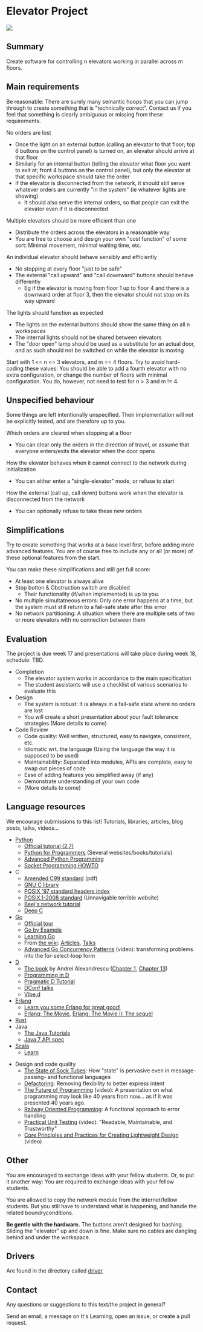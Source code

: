 Elevator Project
================

![](https://raw.github.com/klasbo/TTK4145/master/Project/ElevatorHardware.jpg)


Summary
-------
Create software for controlling n elevators working in parallel across m floors.


Main requirements
-----------------
Be reasonable: There are surely many semantic hoops that you can jump through to create something that is "technically correct". Contact us if you feel that something is clearly ambiguous or missing from these requirements.

No orders are lost
 - Once the light on an external button (calling an elevator to that floor; top 6 buttons on the control panel) is turned on, an elevator should arrive at that floor
 - Similarly for an internal button (telling the elevator what floor you want to exit at; front 4 buttons on the control panel), but only the elevator at that specific workspace should take the order
 - If the elevator is disconnected from the network, it should still serve whatever orders are currently "in the system" (ie whatever lights are showing)
   - It should also serve the internal orders, so that people can exit the elevator even if it is disconnected

Multiple elevators should be more efficient than one
 - Distribute the orders across the elevators in a reasonable way
 - You are free to choose and design your own "cost function" of some sort: Minimal movement, minimal waiting time, etc.
 
An individual elevator should behave sensibly and efficiently
 - No stopping at every floor "just to be safe"
 - The external "call upward" and "call downward" buttons should behave differently
   - Eg if the elevator is moving from floor 1 up to floor 4 and there is a downward order at floor 3, then the elevator should not stop on its way upward
 
The lights should function as expected
 - The lights on the external buttons should show the same thing on all n workspaces
 - The internal lights should not be shared between elevators
 - The "door open" lamp should be used as a substitute for an actual door, and as such should not be switched on while the elevator is moving

 
Start with 1 <= n <= 3 elevators, and m == 4 floors. Try to avoid hard-coding these values: You should be able to add a fourth elevator with no extra configuration, or change the number of floors with minimal configuration. You do, however, not need to test for n > 3 and m != 4.

Unspecified behaviour
---------------------
Some things are left intentionally unspecified. Their implementation will not be explicitly tested, and are therefore up to you.

Which orders are cleared when stopping at a floor
 - You can clear only the orders in the direction of travel, or assume that everyone enters/exits the elevator when the door opens
 
How the elevator behaves when it cannot connect to the network during initialization
 - You can either enter a "single-elevator" mode, or refuse to start
 
How the external (call up, call down) buttons work when the elevator is disconnected from the network
 - You can optionally refuse to take these new orders
 

Simplifications
---------------
Try to create something that works at a base level first, before adding more advanced features. You are of course free to include any or all (or more) of these optional features from the start.

You can make these simplifications and still get full score:
 - At least one elevator is always alive
 - Stop button & Obstruction switch are disabled
   - Their functionality (if/when implemented) is up to you.
 - No multiple simultatneous errors: Only one error happens at a time, but the system must still return to a fail-safe state after this error
 - No network partitioning: A situation where there are multiple sets of two or more elevators with no connection between them
   
   

Evaluation
----------
The project is due week 17 and presentations will take place during week 18, schedule: TBD. 

 - Completion
   - The elevator system works in accordance to the main specification
   - The student assistants will use a checklist of various scenarios to evaluate this
 - Design
   - The system is robust: It is always in a fail-safe state where no orders are lost
   - You will create a short presentation about your fault tolerance strategies (More details to come)
 - Code Review
   - Code quality: Well written, structured, easy to navigate, consistent, etc.
   - Idiomatic wrt. the language (Using the language the way it is supposed to be used)
   - Maintainability: Separated into modules, APIs are complete, easy to swap out pieces of code
   - Ease of adding features you simplified away (if any)
   - Demonstrate understanding of your own code
   - (More details to come)
   
   
   
Language resources
------------------
We encourage submissions to this list! Tutorials, libraries, articles, blog posts, talks, videos...

 - [Python](http://python.org/)
   - [Official tutorial (2.7)](http://docs.python.org/2.7/tutorial/)
   - [Python for Programmers](https://wiki.python.org/moin/BeginnersGuide/Programmers) (Several websites/books/tutorials)
   - [Advanced Python Programming](http://www.slideshare.net/vishnukraj/advanced-python-programming)
   - [Socket Programming HOWTO](http://docs.python.org/2/howto/sockets.html)
 - C
   - [Amended C99 standard](http://www.open-std.org/jtc1/sc22/wg14/www/docs/n1256.pdf) (pdf)
   - [GNU C library](http://www.gnu.org/software/libc/manual/html_node/)
   - [POSIX '97 standard headers index](http://pubs.opengroup.org/onlinepubs/7990989775/headix.html)
   - [POSIX.1-2008 standard](http://pubs.opengroup.org/onlinepubs/9699919799/) (Unnavigable terrible website)
   - [Beej's network tutorial](http://beej.us/guide/bgnet/)
   - [Deep C](http://www.slideshare.net/olvemaudal/deep-c)
 - [Go](http://golang.org/)
   - [Official tour](http://tour.golang.org/)
   - [Go by Example](https://gobyexample.com/)
   - [Learning Go](http://www.miek.nl/projects/learninggo/)
   - From [the wiki](http://code.google.com/p/go-wiki/): [Articles](https://code.google.com/p/go-wiki/wiki/Articles), [Talks](https://code.google.com/p/go-wiki/wiki/GoTalks)
   - [Advanced Go Concurrency Patterns](https://www.youtube.com/watch?v=QDDwwePbDtw) (video): transforming problems into the for-select-loop form
 - [D](http://dlang.org/)
   - [The book](http://www.amazon.com/exec/obidos/ASIN/0321635361/) by Andrei Alexandrescu ([Chapter 1](http://www.informit.com/articles/article.aspx?p=1381876), [Chapter 13](http://www.informit.com/articles/article.aspx?p=1609144))
   - [Programming in D](http://ddili.org/ders/d.en/)
   - [Pragmatic D Tutorial](http://qznc.github.io/d-tut/)
   - [DConf talks](http://www.youtube.com/channel/UCzYzlIaxNosNLAueoQaQYXw/videos)
   - [Vibe.d](http://vibed.org/)
 - [Erlang](http://www.erlang.org/)
   - [Learn you some Erlang for great good!](http://learnyousomeerlang.com/content)
   - [Erlang: The Movie](http://www.youtube.com/watch?v=uKfKtXYLG78), [Erlang: The Movie II: The sequel](http://www.youtube.com/watch?v=rRbY3TMUcgQ)
 - [Rust](http://www.rust-lang.org/)
 - Java
   - [The Java Tutorials](http://docs.oracle.com/javase/tutorial/index.html)
   - [Java 7 API spec](http://docs.oracle.com/javase/7/docs/api/)
 - [Scala](http://scala-lang.org/)
   - [Learn](http://scala-lang.org/documentation/)

<!-- -->
 
 - Design and code quality
   - [The State of Sock Tubes](http://james-iry.blogspot.no/2009/04/state-of-sock-tubes.html): How "state" is pervasive even in message-passing- and functional languages
   - [Defactoring](http://raganwald.com/2013/10/08/defactoring.html): Removing flexibility to better express intent
   - [The Future of Programming](http://vimeo.com/71278954) (video): A presentation on what programming may look like 40 years from now... as if it was presented 40 years ago.
   - [Railway Oriented Programming](http://www.slideshare.net/ScottWlaschin/railway-oriented-programming): A functional approach to error handling
   - [Practical Unit Testing](https://www.youtube.com/watch?v=i_oA5ZWLhQc) (video): "Readable, Maintainable, and Trustworthy"
   - [Core Principles and Practices for Creating Lightweight Design](https://www.youtube.com/watch?v=3G-LO9T3D1M&t=4h31m25s) (video)
   
Other
-----
You are encouraged to exchange ideas with your fellow students. Or, to put it another way: You are required to exchange ideas with your fellow students.

You are allowed to copy the network module from the internet/fellow students. But you still have to understand what is happening, and handle the related  boundryconditions.

**Be gentle with the hardware.** The buttons aren't designed for bashing. Sliding the "elevator" up and down is fine. Make sure no cables are dangling behind and under the workspace.


Drivers
-------
Are found in the directory called [driver](driver)


Contact
-------
Any questions or suggestions to this text/the project in general?

Send an email, a message on It's Learning, open an issue, or create a pull request.







